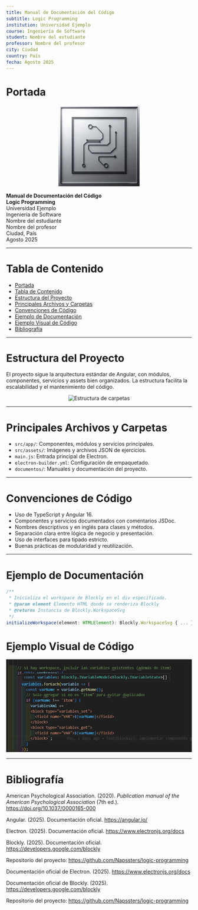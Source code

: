 ```yaml
---
title: Manual de Documentación del Código
subtitle: Logic Programming
institution: Universidad Ejemplo
course: Ingeniería de Software
student: Nombre del estudiante
professor: Nombre del profesor
city: Ciudad
country: País
fecha: Agosto 2025
---
```



# Portada

<div align="center">
  <img src="img-documentacion/logotipo-logic-programing.jpeg" alt="Logotipo Logic Programming" width="220"/>
</div>

**Manual de Documentación del Código**  
**Logic Programming**  
Universidad Ejemplo  
Ingeniería de Software  
Nombre del estudiante  
Nombre del profesor  
Ciudad, País  
Agosto 2025

---


# Tabla de Contenido

- [Portada](#portada)
- [Tabla de Contenido](#tabla-de-contenido)
- [Estructura del Proyecto](#estructura-del-proyecto)
- [Principales Archivos y Carpetas](#principales-archivos-y-carpetas)
- [Convenciones de Código](#convenciones-de-código)
- [Ejemplo de Documentación](#ejemplo-de-documentación)
- [Ejemplo Visual de Código](#ejemplo-visual-de-código)
- [Bibliografía](#bibliografía)

---


# Estructura del Proyecto

El proyecto sigue la arquitectura estándar de Angular, con módulos, componentes, servicios y assets bien organizados. La estructura facilita la escalabilidad y el mantenimiento del código.

<div align="center">
  <img src="img-documentacion/pantallazo-estructura.png" alt="Estructura de carpetas" width="600"/>
</div>

---


# Principales Archivos y Carpetas

- `src/app/`: Componentes, módulos y servicios principales.
- `src/assets/`: Imágenes y archivos JSON de ejercicios.
- `main.js`: Entrada principal de Electron.
- `electron-builder.yml`: Configuración de empaquetado.
- `documentos/`: Manuales y documentación del proyecto.

---


# Convenciones de Código

- Uso de TypeScript y Angular 16.
- Componentes y servicios documentados con comentarios JSDoc.
- Nombres descriptivos y en inglés para clases y métodos.
- Separación clara entre lógica de negocio y presentación.
- Uso de interfaces para tipado estricto.
- Buenas prácticas de modularidad y reutilización.

---


# Ejemplo de Documentación

```typescript
/**
 * Inicializa el workspace de Blockly en el div especificado.
 * @param element Elemento HTML donde se renderiza Blockly
 * @returns Instancia de Blockly.WorkspaceSvg
 */
initializeWorkspace(element: HTMLElement): Blockly.WorkspaceSvg { ... }
```

# Ejemplo Visual de Código

<div align="center">
  <img src="img-documentacion/ejemplo-blockly-codigo.png" alt="Ejemplo visual de código Blockly" width="600"/>
</div>

---


# Bibliografía

American Psychological Association. (2020). *Publication manual of the American Psychological Association* (7th ed.). https://doi.org/10.1037/0000165-000

Angular. (2025). Documentación oficial. https://angular.io/

Electron. (2025). Documentación oficial. https://www.electronjs.org/docs

Blockly. (2025). Documentación oficial. https://developers.google.com/blockly

Repositorio del proyecto: https://github.com/Napssters/logic-programming

Documentación oficial de Electron. (2025). https://www.electronjs.org/docs

Documentación oficial de Blockly. (2025). https://developers.google.com/blockly

Repositorio del proyecto: https://github.com/Napssters/logic-programming
